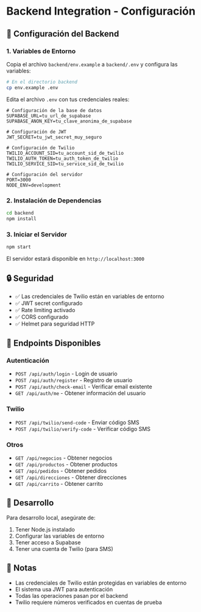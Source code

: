 # Backend Integration - Configuración

## 🔧 Configuración del Backend

### 1. Variables de Entorno

Copia el archivo `backend/env.example` a `backend/.env` y configura las variables:

```bash
# En el directorio backend
cp env.example .env
```

Edita el archivo `.env` con tus credenciales reales:

```env
# Configuración de la base de datos
SUPABASE_URL=tu_url_de_supabase
SUPABASE_ANON_KEY=tu_clave_anonima_de_supabase

# Configuración de JWT
JWT_SECRET=tu_jwt_secret_muy_seguro

# Configuración de Twilio
TWILIO_ACCOUNT_SID=tu_account_sid_de_twilio
TWILIO_AUTH_TOKEN=tu_auth_token_de_twilio
TWILIO_SERVICE_SID=tu_service_sid_de_twilio

# Configuración del servidor
PORT=3000
NODE_ENV=development
```

### 2. Instalación de Dependencias

```bash
cd backend
npm install
```

### 3. Iniciar el Servidor

```bash
npm start
```

El servidor estará disponible en `http://localhost:3000`

## 🔒 Seguridad

- ✅ Las credenciales de Twilio están en variables de entorno
- ✅ JWT secret configurado
- ✅ Rate limiting activado
- ✅ CORS configurado
- ✅ Helmet para seguridad HTTP

## 📡 Endpoints Disponibles

### Autenticación
- `POST /api/auth/login` - Login de usuario
- `POST /api/auth/register` - Registro de usuario
- `POST /api/auth/check-email` - Verificar email existente
- `GET /api/auth/me` - Obtener información del usuario

### Twilio
- `POST /api/twilio/send-code` - Enviar código SMS
- `POST /api/twilio/verify-code` - Verificar código SMS

### Otros
- `GET /api/negocios` - Obtener negocios
- `GET /api/productos` - Obtener productos
- `GET /api/pedidos` - Obtener pedidos
- `GET /api/direcciones` - Obtener direcciones
- `GET /api/carrito` - Obtener carrito

## 🚀 Desarrollo

Para desarrollo local, asegúrate de:

1. Tener Node.js instalado
2. Configurar las variables de entorno
3. Tener acceso a Supabase
4. Tener una cuenta de Twilio (para SMS)

## 📝 Notas

- Las credenciales de Twilio están protegidas en variables de entorno
- El sistema usa JWT para autenticación
- Todas las operaciones pasan por el backend
- Twilio requiere números verificados en cuentas de prueba 